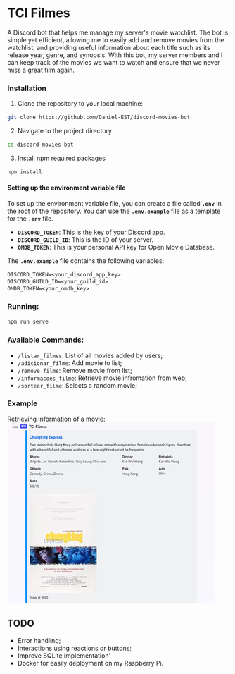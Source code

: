 # TCI Filmes

A Discord bot that helps me manage my server's movie watchlist. The bot is simple yet efficient, allowing me to easily add and remove movies from the watchlist, and providing useful information about each title such as its release year, genre, and synopsis. With this bot, my server members and I can keep track of the movies we want to watch and ensure that we never miss a great film again.

### Installation

1. Clone the repository to your local machine:
```bash
git clone https://github.com/Daniel-EST/discord-movies-bot
```

2. Navigate to the project directory
```bash
cd discord-movies-bot
```

3. Install npm required packages
```bash
npm install
```

#### Setting up the environment variable file

To set up the environment variable file, you can create a file called **`.env`** in the root of the repository. You can use the **`.env.example`** file as a template for the **`.env`** file.

- **`DISCORD_TOKEN`**: This is the key of your Discord app.
- **`DISCORD_GUILD_ID`**: This is the ID of your server.
- **`OMDB_TOKEN`**: This is your personal API key for Open Movie Database.

The **`.env.example`** file contains the following variables:
```
DISCORD_TOKEN=<your_discord_app_key>
DISCORD_GUILD_ID=<your_guild_id>
OMDB_TOKEN=<your_omdb_key>
```


### Running:
```bash
npm run serve
```


### Available Commands:

- `/listar_filmes`: List of all movies added by users;
- `/adicionar_filme`: Add movie to list;
- `/remove_filme`: Remove movie from list;
- `/informacoes_filme`: Retrieve movie infromation from web;
- `/sortear_filme`: Selects a random movie;

### Example

Retrieving information of a movie:
![](docs/example.png)

## TODO
- Error handling;
- Interactions using reactions or buttons;
- Improve SQLite implementation'
- Docker for easily deployment on my Raspberry Pi.
